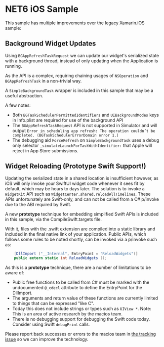 # NET6 iOS Sample

This sample has multiple improvements over the legacy Xamarin.iOS sample:

## Background Widget Updates

Using `BGAppRefreshTaskRequest` we can update our widget's serialized state with a background thread, instead of only updating when the Application is running.

As the API is a complex, requiring chaining usages of `NSOperation` and `BGAppRefreshTask` in a non-trivial way.

A `SimpleBackgroundTask` wrapper is included in this sample that may be a useful abstraction.

A few notes:

- Both `BGTaskSchedulerPermittedIdentifiers` and `UIBackgroundModes` keys in Info.plist are required for use of the background API
- The `BGAppRefreshTaskRequest` API is not supported in Simulator and will output `Error in scheduling app refresh: The operation couldn’t be completed. (BGTaskSchedulerErrorDomain error 1.)`
- The debugging aid `ForceRefresh` on `SimpleBackgroundTask` uses a debug only selector `_simulateLaunchForTaskWithIdentifier:` that Apple will reject in App Store submissions.

## Widget Reloading (Prototype Swift Support!)

Updating the serialized state in a shared location is insufficient however, as iOS will only invoke your SwiftUI widget code whenever it sees fit by default, which may be hours to days later. The solution is to invoke a `WidgetKit` API such as `WidgetCenter.shared.reloadAllTimelines`. These APIs unfortunately are Swift-only, and can not be called from a C# p/invoke due to the ABI required by Swift.

A new **prototype** technique for embedding simplified Swift APIs is included in this sample, via the CompileSwift.targets file.

With it, files with the .swift extension are compiled into a static library and included in the final native link of your application. Public APIs, which follows some rules to be noted shortly, can be invoked via a p/invoke such as:

```csharp
    [DllImport ("__Internal", EntryPoint = "ReloadWidgets")]
    public extern static int ReloadWidgets ();
```

As this is a **prototype** technique, there are a number of limitations to be aware of:

- Public free functions to be called from C# must be marked with the undocumented `@_cdecl` attribute to define the EntryPoint for the DllImport.
- The arguments and return value of these functions are currently limited to things that can be expressed "like C".
- Today this does not include strings or types such as `UIView *`. Note: This is an area of active research by the macios team.
- There is no debugging support for debugging the Swift code today. Consider using Swift `debugPrint` calls.

Please report back successes or errors to the macios team in [the tracking issue](https://github.com/xamarin/xamarin-macios/issues/15315) so we can improve the technology.

